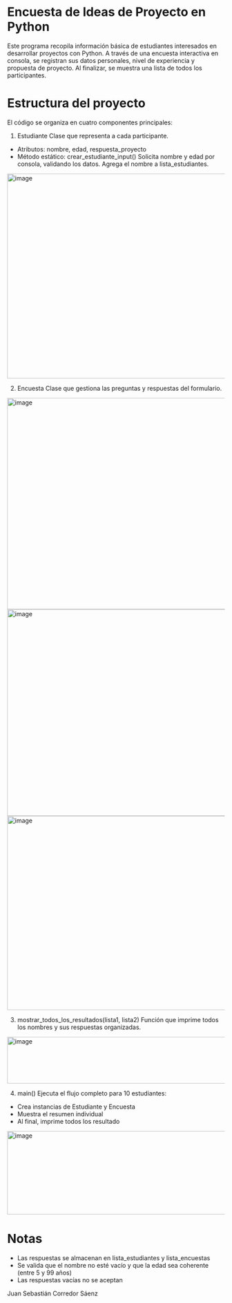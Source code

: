 # Encuesta de Ideas de Proyecto en Python
Este programa recopila información básica de estudiantes interesados en desarrollar proyectos con Python. A través de una encuesta interactiva en consola, se registran sus datos personales, nivel de experiencia y propuesta de proyecto. Al finalizar, se muestra una lista de todos los participantes.
# Estructura del proyecto
El código se organiza en cuatro componentes principales:
1. Estudiante
Clase que representa a cada participante.
- Atributos: nombre, edad, respuesta_proyecto
- Método estático: crear_estudiante_input()
Solicita nombre y edad por consola, validando los datos. Agrega el nombre a lista_estudiantes.
<img width="662" height="474" alt="image" src="https://github.com/user-attachments/assets/fc826ca2-1bf8-417e-b915-b605f1634e9a" />


2. Encuesta
Clase que gestiona las preguntas y respuestas del formulario.
<img width="822" height="489" alt="image" src="https://github.com/user-attachments/assets/37a87c41-00fe-4a90-a807-e5bce5a69d13" />
<img width="738" height="478" alt="image" src="https://github.com/user-attachments/assets/240d61b1-69e3-44f4-92b5-665ea5647af9" />
<img width="807" height="449" alt="image" src="https://github.com/user-attachments/assets/90c8c60e-e177-488e-aa1b-064c62b7c33f" />

3. mostrar_todos_los_resultados(lista1, lista2)
Función que imprime todos los nombres y sus respuestas organizadas.
<img width="515" height="108" alt="image" src="https://github.com/user-attachments/assets/f485331b-1095-4c7f-be61-b1bccb66bbb7" />

4. main()
Ejecuta el flujo completo para 10 estudiantes:
- Crea instancias de Estudiante y Encuesta
- Muestra el resumen individual
- Al final, imprime todos los resultado
<img width="584" height="193" alt="image" src="https://github.com/user-attachments/assets/61ecf3b5-0e57-434a-8151-286d6fa18dc0" />

# Notas
- Las respuestas se almacenan en lista_estudiantes y lista_encuestas
- Se valida que el nombre no esté vacío y que la edad sea coherente (entre 5 y 99 años)
- Las respuestas vacías no se aceptan
  

Juan Sebastián Corredor Sáenz









